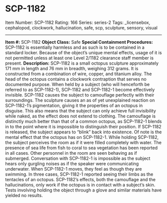 # SCP-1182
Item Number: SCP-1182
Rating: 166
Series: series-2
Tags: _licensebox, cephalopod, clockwork, hallucination, safe, scp, sculpture, sensory, visual

---

**Item #:** SCP-1182
**Object Class:** Safe
**Special Containment Procedures:** SCP-1182 is essentially harmless and as such is to be contained in a standard locker. Because of the object’s unique mental effects, usage of it is not permitted unless at least one Level 2/1182 clearance staff member is present.
**Description:** SCP-1182 is a small octopus sculpture approximately 171 mm in length and 76 mm in breadth, weighing 312 grams. It is constructed from a combination of wire, copper, and titanium alloy. The head of the octopus contains a clockwork contraption that serves no documented purpose.
When held by a subject (who will henceforth be referred to as SCP-1182-1), SCP-1182 and SCP-1182-1 become effectively invisible. SCP-1182 causes the subject to camouflage perfectly with their surroundings. The sculpture causes an as of yet unexplained reaction on SCP-1182-1’s pigmentation, giving it the properties of an octopus in disguise. This also means that the subject can only achieve full invisibility while naked, as the effect does not extend to clothing. The camouflage is distinctly much better than that of a common octopus, as SCP-1182-1 blends in to the point where it is impossible to distinguish their position. If SCP-1182 is released, the subject appears to “blink” back into existence.
Of note is the mental effect that the octopus has on SCP-1182-1. While holding SCP-1182, the subject perceives the room as if it were filled completely with water. The presence of sea life from fish to coral to sea vegetation has been reported in all cases. Other personnel in the room are seen behaving as if submerged. Conversation with SCP-1182-1 is impossible as the subject hears only gurgling noises as if the speaker were communicating underwater. When SCP-1182-1 moves, they feel as though they are swimming. In three cases, SCP-1182-1 reported seeing their limbs as the tentacles of an octopus.
SCP-1182’s effects, both the camouflage and the hallucinations, only work if the octopus is in contact with a subject’s skin. Tests involving holding the object through a glove and similar materials have yielded no results.